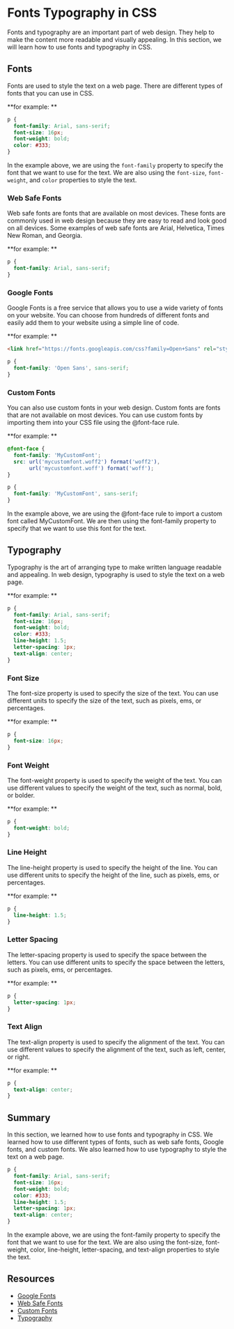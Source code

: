 # Fonts Typography in CSS 

Fonts and typography are an important part of web design. They help to make the content more readable and visually appealing. In this section, we will learn how to use fonts and typography in CSS. 

## Fonts 

Fonts are used to style the text on a web page. There are different types of fonts that you can use in CSS. 

**for example: **

```css
p {
  font-family: Arial, sans-serif;
  font-size: 16px;
  font-weight: bold;
  color: #333;
}
```

In the example above, we are using the `font-family` property to specify the font that we want to use for the text. We are also using the `font-size`, `font-weight`, and `color` properties to style the text.

### Web Safe Fonts

Web safe fonts are fonts that are available on most devices. These fonts are commonly used in web design because they are easy to read and look good on all devices. Some examples of web safe fonts are Arial, Helvetica, Times New Roman, and Georgia.

**for example: **

```css
p {
  font-family: Arial, sans-serif;
}
```

### Google Fonts

Google Fonts is a free service that allows you to use a wide variety of fonts on your website. You can choose from hundreds of different fonts and easily add them to your website using a simple line of code.

**for example: **

```html
<link href="https://fonts.googleapis.com/css?family=Open+Sans" rel="stylesheet">
```

```css
p {
  font-family: 'Open Sans', sans-serif;
}
```

### Custom Fonts

You can also use custom fonts in your web design. Custom fonts are fonts that are not available on most devices. You can use custom fonts by importing them into your CSS file using the @font-face rule. 

**for example: **

```css
@font-face {
  font-family: 'MyCustomFont';
  src: url('mycustomfont.woff2') format('woff2'),
       url('mycustomfont.woff') format('woff');
}

p {
  font-family: 'MyCustomFont', sans-serif;
}
```

In the example above, we are using the @font-face rule to import a custom font called MyCustomFont. We are then using the font-family property to specify that we want to use this font for the text.

## Typography

Typography is the art of arranging type to make written language readable and appealing. In web design, typography is used to style the text on a web page.

**for example: **

```css
p {
  font-family: Arial, sans-serif;
  font-size: 16px;
  font-weight: bold;
  color: #333;
  line-height: 1.5;
  letter-spacing: 1px;
  text-align: center;
}
```


### Font Size

The font-size property is used to specify the size of the text. You can use different units to specify the size of the text, such as pixels, ems, or percentages.

**for example: **

```css
p {
  font-size: 16px;
}
```

### Font Weight

The font-weight property is used to specify the weight of the text. You can use different values to specify the weight of the text, such as normal, bold, or bolder.

**for example: **

```css
p {
  font-weight: bold;
}
```

### Line Height 

The line-height property is used to specify the height of the line. You can use different units to specify the height of the line, such as pixels, ems, or percentages.

**for example: **

```css
p {
  line-height: 1.5;
}
```

### Letter Spacing

The letter-spacing property is used to specify the space between the letters. You can use different units to specify the space between the letters, such as pixels, ems, or percentages.

**for example: **

```css
p {
  letter-spacing: 1px;
}
```

### Text Align

The text-align property is used to specify the alignment of the text. You can use different values to specify the alignment of the text, such as left, center, or right.

**for example: **

```css
p {
  text-align: center;
}
```

## Summary 

In this section, we learned how to use fonts and typography in CSS. We learned how to use different types of fonts, such as web safe fonts, Google fonts, and custom fonts. We also learned how to use typography to style the text on a web page. 

```css
p {
  font-family: Arial, sans-serif;
  font-size: 16px;
  font-weight: bold;
  color: #333;
  line-height: 1.5;
  letter-spacing: 1px;
  text-align: center;
}
```

In the example above, we are using the font-family property to specify the font that we want to use for the text. We are also using the font-size, font-weight, color, line-height, letter-spacing, and text-align properties to style the text.


## Resources 

- [Google Fonts](https://fonts.google.com/)
- [Web Safe Fonts](https://www.w3schools.com/cssref/css_websafe_fonts.asp)
- [Custom Fonts](https://www.w3schools.com/css/css3_fonts.asp)
- [Typography](https://www.w3schools.com/css/css_typography.asp)